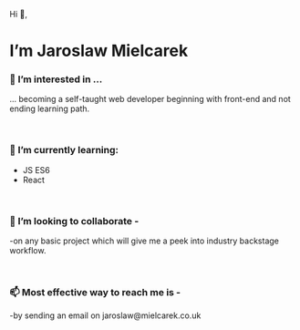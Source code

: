 
<span> Hi 👋, </span>
<h1> I’m Jaroslaw Mielcarek </h1>

<h3> 👀  I’m interested in ... </h3> 
<p> ... becoming a self-taught web developer beginning with front-end and not ending learning path. </p>
<br/>

<h3> 🌱  I’m currently learning: </h3>
<ul>
  <li> JS ES6 </li>
  <li> React </li>
</ul>
<br/>

<h3> 💞️  I’m looking to collaborate - </h3>
<p> -on any basic project which will give me a peek into industry backstage workflow. </p>
<br/>

<h3> 📫 Most effective way to reach me is - </h3> 
<p> -by sending an email on jaroslaw@mielcarek.co.uk </p>

<!---
JaroslawMielcarek/JaroslawMielcarek is a ✨ special ✨ repository because its `README.md` (this file) appears on your GitHub profile.
You can click the Preview link to take a look at your changes.
--->
